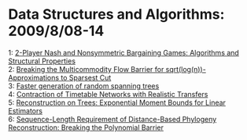 # Data Structures and Algorithms: 2009/8/08-14  
1: [2-Player Nash and Nonsymmetric Bargaining Games: Algorithms and  Structural Properties](https://doi.org/10.48550/arXiv.0908.1181)  
2: [Breaking the Multicommodity Flow Barrier for sqrt(log(n))-Approximations  to Sparsest Cut](https://doi.org/10.48550/arXiv.0908.1379)  
3: [Faster generation of random spanning trees](https://doi.org/10.48550/arXiv.0908.1448)  
4: [Contraction of Timetable Networks with Realistic Transfers](https://doi.org/10.48550/arXiv.0908.1528)  
5: [Reconstruction on Trees: Exponential Moment Bounds for Linear Estimators](https://doi.org/10.48550/arXiv.0908.2056)  
6: [Sequence-Length Requirement of Distance-Based Phylogeny Reconstruction:  Breaking the Polynomial Barrier](https://doi.org/10.48550/arXiv.0908.2061)  
